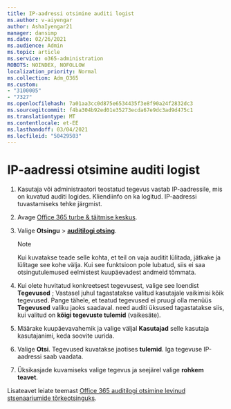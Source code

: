 ```yaml
---
title: IP-aadressi otsimine auditi logist
ms.author: v-aiyengar
author: AshaIyengar21
manager: dansimp
ms.date: 02/26/2021
ms.audience: Admin
ms.topic: article
ms.service: o365-administration
ROBOTS: NOINDEX, NOFOLLOW
localization_priority: Normal
ms.collection: Adm_O365
ms.custom:
- "3100005"
- "7327"
ms.openlocfilehash: 7a01aa3cc0d875e6534435f3e8f90a24f2832dc3
ms.sourcegitcommit: f4ba304b92ed01e35273ecda67e9dc3ad9d475c1
ms.translationtype: MT
ms.contentlocale: et-EE
ms.lasthandoff: 03/04/2021
ms.locfileid: "50429503"
---
```

# <a name="find-the-ip-address-in-audit-log"></a>IP-aadressi otsimine auditi logist

1. Kasutaja või administraatori teostatud tegevus vastab IP-aadressile, mis on kuvatud auditi logides. Kliendiinfo on ka logitud. IP-aadressi tuvastamiseks tehke järgmist.

1. Avage [Office 365 turbe & täitmise keskus](https://go.microsoft.com/fwlink/p/?linkid=2077143).
1. Valige **Otsingu**  >  **[auditilogi otsing](https://go.microsoft.com/fwlink/?linkid=2103759)**.
    > [!NOTE]
    > Kui kuvatakse teade selle kohta, et teil on vaja auditit lülitada, jätkake ja lülitage see kohe välja. Kui see funktsioon pole lubatud, siis ei saa otsingutulemused eelmistest kuupäevadest andmeid tõmmata.
1. Kui olete huvitatud konkreetsest tegevusest, valige see loendist **Tegevused** ; Vastasel juhul tagastatakse valitud kasutajale vaikimisi kõik tegevused. Pange tähele, et teatud tegevused ei pruugi olla menüüs **Tegevused** valiku jaoks saadaval. need auditi üksused tagastatakse siis, kui valitud on **kõigi tegevuste tulemid** (vaikesäte).
1. Määrake kuupäevavahemik ja valige väljal **Kasutajad** selle kasutaja kasutajanimi, keda soovite uurida.
1. Valige **Otsi**. Tegevused kuvatakse jaotises **tulemid**. Iga tegevuse IP-aadressi saab vaadata.
1. Üksikasjade kuvamiseks valige tegevus ja seejärel valige **rohkem teavet**.

Lisateavet leiate teemast [Office 365 auditilogi otsimine levinud stsenaariumide tõrkeotsinguks](https://go.microsoft.com/fwlink/?linkid=2103944).